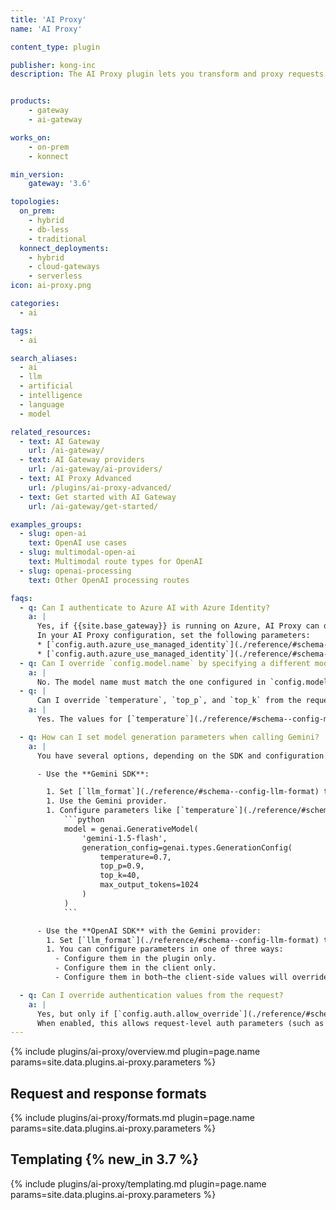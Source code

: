 ```yaml
---
title: 'AI Proxy'
name: 'AI Proxy'

content_type: plugin

publisher: kong-inc
description: The AI Proxy plugin lets you transform and proxy requests to a number of AI providers and models.


products:
    - gateway
    - ai-gateway

works_on:
    - on-prem
    - konnect

min_version:
    gateway: '3.6'

topologies:
  on_prem:
    - hybrid
    - db-less
    - traditional
  konnect_deployments:
    - hybrid
    - cloud-gateways
    - serverless
icon: ai-proxy.png

categories:
  - ai

tags:
  - ai

search_aliases:
  - ai
  - llm
  - artificial
  - intelligence
  - language
  - model

related_resources:
  - text: AI Gateway
    url: /ai-gateway/
  - text: AI Gateway providers
    url: /ai-gateway/ai-providers/
  - text: AI Proxy Advanced
    url: /plugins/ai-proxy-advanced/
  - text: Get started with AI Gateway
    url: /ai-gateway/get-started/

examples_groups:
  - slug: open-ai
    text: OpenAI use cases
  - slug: multimodal-open-ai
    text: Multimodal route types for OpenAI
  - slug: openai-processing
    text: Other OpenAI processing routes

faqs:
  - q: Can I authenticate to Azure AI with Azure Identity?
    a: |
      Yes, if {{site.base_gateway}} is running on Azure, AI Proxy can detect the designated Managed Identity or User-Assigned Identity of that Azure Compute resource, and use it accordingly.
      In your AI Proxy configuration, set the following parameters:
      * [`config.auth.azure_use_managed_identity`](./reference/#schema--config-auth-azure-use-managed-identity) to `true` to use an Azure-Assigned Managed Identity.
      * [`config.auth.azure_use_managed_identity`](./reference/#schema--config-auth-azure-use-managed-identity) to `true` and an [`config.auth.azure_client_id`](./reference/#schema--config-auth-azure-client-id) to use a User-Assigned Identity.
  - q: Can I override `config.model.name` by specifying a different model name in the request?
    a: |
      No. The model name must match the one configured in `config.model.name`. If a different model is specified in the request, the plugin returns a 400 error.
  - q: |
      Can I override `temperature`, `top_p`, and `top_k` from the request?
    a: |
      Yes. The values for [`temperature`](./reference/#schema--config-model-options-temperature), [`top_p`](./reference/#schema--config-model-options-top-p), and [`top_k`](./reference/#schema--config-model-options-top-k) in the request take precedence over those set in `config.targets.model.options`.

  - q: How can I set model generation parameters when calling Gemini?
    a: |
      You have several options, depending on the SDK and configuration:

      - Use the **Gemini SDK**:

        1. Set [`llm_format`](./reference/#schema--config-llm-format) to `gemini`.
        1. Use the Gemini provider.
        1. Configure parameters like [`temperature`](./reference/#schema--config-model-options-temperature), [`top_p`](./reference/#schema--config-model-options-top-p), and [`top_k`](./reference/#schema--config-model-options-top-k) on the client side:
            ```python
            model = genai.GenerativeModel(
                'gemini-1.5-flash',
                generation_config=genai.types.GenerationConfig(
                    temperature=0.7,
                    top_p=0.9,
                    top_k=40,
                    max_output_tokens=1024
                )
            )
            ```

      - Use the **OpenAI SDK** with the Gemini provider:
        1. Set [`llm_format`](./reference/#schema--config-llm-format) to `openai`.
        1. You can configure parameters in one of three ways:
          - Configure them in the plugin only.
          - Configure them in the client only.
          - Configure them in both—the client-side values will override plugin config.

  - q: Can I override authentication values from the request?
    a: |
      Yes, but only if [`config.auth.allow_override`](./reference/#schema--config-auth-allow-override) is set to `true` in the plugin configuration.
      When enabled, this allows request-level auth parameters (such as API keys or bearer tokens) to override the static values defined in the plugin.
---
```


{% include plugins/ai-proxy/overview.md plugin=page.name params=site.data.plugins.ai-proxy.parameters %}

## Request and response formats
{% include plugins/ai-proxy/formats.md plugin=page.name params=site.data.plugins.ai-proxy.parameters %}

## Templating {% new_in 3.7 %}

{% include plugins/ai-proxy/templating.md plugin=page.name params=site.data.plugins.ai-proxy.parameters %}
